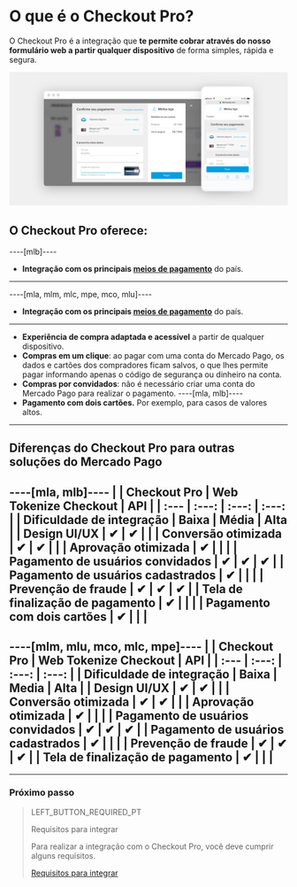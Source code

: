 # O que é o Checkout Pro?

O Checkout Pro é a integração que **te permite cobrar através do nosso formulário web a partir qualquer dispositivo** de forma simples, rápida e segura.

![Basic-Checkout](/images/web-payment-checkout/cho-introduction-br.png)


## O Checkout Pro oferece:

----[mlb]----
* **Integração com os principais [meios de pagamento](https://www.mercadopago.com.br/ajuda/meios-de-pagamento-parcelamento_265)** do país.
------------
----[mla, mlm, mlc, mpe, mco, mlu]----
* **Integração com os principais [meios de pagamento](https://www.mercadopago[FAKER][URL][DOMAIN]/ayuda/medios-de-pago-cuotas-promociones_264)** do país.
------------
* **Experiência de compra adaptada e acessível** a partir de qualquer dispositivo.
* **Compras em um clique**: ao pagar com uma conta do Mercado Pago, os dados e cartões dos compradores ficam salvos, o que lhes permite pagar informando apenas o código de segurança ou dinheiro na conta.
* **Compras por convidados**: não é necessário criar uma conta do Mercado Pago para realizar o pagamento.
----[mla, mlb]----
* **Pagamento com dois cartões.** Por exemplo, para casos de valores altos.	 
------------

## Diferenças do Checkout Pro para outras soluções do Mercado Pago

----[mla, mlb]----
|                                       | Checkout Pro | Web Tokenize Checkout | API |
| :--- | :---: | :---: | :---: |
| Dificuldade de integração             | Baixa | Média | Alta |
| Design UI/UX                          | ✔ | ✔ |   |
| Conversão otimizada                   | ✔ | ✔ |   |
| Aprovação otimizada                   | ✔ |   |   |
| Pagamento de usuários convidados      | ✔ | ✔ | ✔ |
| Pagamento de usuários cadastrados     | ✔ |   |   |
| Prevenção de fraude                   | ✔ | ✔ | ✔ |
| Tela de finalização de pagamento      | ✔ |   |   |
| Pagamento com dois cartões            | ✔ |   |   |
------------
----[mlm, mlu, mco, mlc, mpe]----
|                                       | Checkout Pro | Web Tokenize Checkout | API |
| :--- | :---: | :---: | :---: |
| Dificuldade de integração             | Baixa | Media | Alta |
| Design UI/UX                          | ✔ | ✔ |   |
| Conversão otimizada                   | ✔ | ✔ |   |
| Aprovação otimizada                   | ✔ |   |   |
| Pagamento de usuários convidados      | ✔ | ✔ | ✔ |
| Pagamento de usuários cadastrados     | ✔ |   |   |
| Prevenção de fraude                   | ✔ | ✔ | ✔ |
| Tela de finalização de pagamento      | ✔ |   |   |
------------

---

### Próximo passo

> LEFT_BUTTON_REQUIRED_PT
>
> Requisitos para integrar
>
> Para realizar a integração com o Checkout Pro, você deve cumprir alguns requisitos.
>
> [Requisitos para integrar](https://www.mercadopago[FAKER][URL][DOMAIN]/developers/pt/guides/online-payments/checkout-pro/previous-requirements)
>
